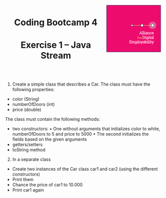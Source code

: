 <img align="right" src="https://github.com/AFDEmp/Java/blob/master/CB4_MMa18/images/afdempLogo.png">
<h1 align="center">Coding Bootcamp 4 </h1>
<h1 align="center">Exercise 1 – Java Stream </h1>
</br></br>

1.	Create a simple class that describes a Car. The class must have the following properties:
-	color (String)
-	numberOfDoors (int)
-	price (double)

The class must contain the following methods:
-	two constructors:
•	One without arguments that initializes color to white,  numberOfDoors to 5 and price to 5000
•	The second initializes the fields based on the given arguments
-	getters/setters
-	toString method

2.	In a separate class
-	Create two instances of the Car class car1 and car2 (using the different constructors)
-	Print them
-	Chance the price of car1 to 10.000 
-	Print car1 again
